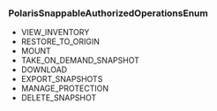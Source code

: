 ### PolarisSnappableAuthorizedOperationsEnum
- VIEW_INVENTORY
- RESTORE_TO_ORIGIN
- MOUNT
- TAKE_ON_DEMAND_SNAPSHOT
- DOWNLOAD
- EXPORT_SNAPSHOTS
- MANAGE_PROTECTION
- DELETE_SNAPSHOT
